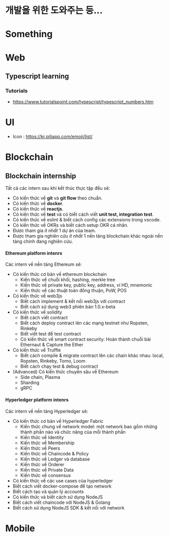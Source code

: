 # 개발을 위한 도와주는  등...

# Something
# Web
## Typescript learning
### Tutorials
- https://www.tutorialspoint.com/typescript/typescript_numbers.htm
# UI
  - Icon : https://kr.piliapp.com/emoji/list/
# Blockchain
## Blockchain internship

Tất cả các intern sau khi kết thúc thực tập đều sẽ:

- Có kiến thức về **git** và **git flow** theo chuẩn.
- Có kiến thức về **docker**.
- Có kiến thức về **reactjs**.
- Có kiến thức về **test** và có biết cách viết **unit test, integration test**.
- Có kiến thức về eslint & biết cách config các extensions trong vscode.
- Có kiến thức về OKRs và biết cách setup OKR cá nhân.
- Được tham gia _ít nhất_ 1 dự án của team.
- Được tham gia nghiên cứu _ít nhất_ 1 nền tảng blockchain khác ngoài nền tảng chính đang nghiên cứu.

#### Ethereum platform intenrs

Các intern về nền tảng Ethereum sẽ:

- Có kiến thức cơ bản về ethereum blockchain
  - Kiến thức về chuỗi khối, hashing, merkle tree
  - Kiến thức về private key, public key, address, ví HD, mnemonic
  - Kiến thức về các thuật toán đồng thuận, PoW, POS
- Có kiến thức về web3js
  - Biết cách implement & kết nối web3js với contract
  - Biết cách sử dụng web3 phiên bản 1.0.x-beta
- Có kiến thức về solidity
  - Biết cách viết contract
  - Biết cách deploy contract lên các mạng testnet như Ropsten, Rinkeby
  - Biết viết test để test contract
  - Có kiến thức về smart contract security: Hoàn thành chuỗi bài Ethernaut & Capture the Ether
- Có kiến thức về Truffle
  - Biết cách compile & migrate contract lên các chain khác nhau: local, Ropsten, Rinkeby, Tomo, Loom
  - Biết cách chạy test & debug contract
- (Advanced) Có kiến thức chuyên sâu về Ethereum
  - Side chain, Plasma
  - Sharding
  - gRPC

#### Hyperledger platform intenrs

Các intern về nền tảng Hyperledger sẽ:

- Có kiến thức cơ bản về Hyperledger Fabric
  - Kiến thức chung về network model: một network bao gồm những thành phần nào và chức năng của mỗi thành phần
  - Kiến thức về Identity
  - Kiến thức về Membership
  - Kiến thức về Peers
  - Kiến thức về Chaincode & Policy
  - Kiến thức về Ledger và database
  - Kiến thức về Orderer
  - Kiến thức về Private Data
  - Kiến thức về consensus
- Có kiến thức về các use cases của hyperledger
- Biết cách viết docker-compose để tạo network
- Biết cách tạo và quản lý accounts
- Có kiến thức và biết cách sử dụng NodeJS
- Biết cách viết chaincode với NodeJS & Golang
- Biết cách sử dụng NodeJS SDK & kết nối với network


# Mobile
